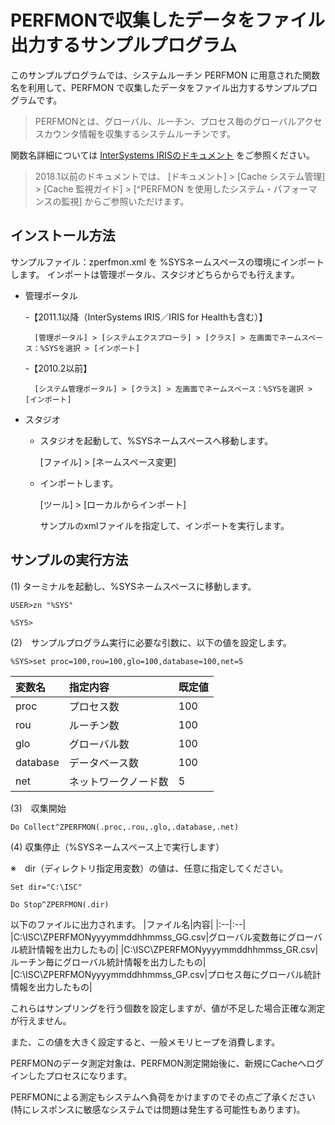# PERFMONで収集したデータをファイル出力するサンプルプログラム

このサンプルプログラムでは、システムルーチン PERFMON に用意された関数名を利用して、PERFMON で収集したデータをファイル出力するサンプルプログラムです。
> PERFMONとは、グローバル、ルーチン、プロセス毎のグローバルアクセスカウンタ情報を収集するシステムルーチンです。

関数名詳細については [InterSystems IRISのドキュメント](https://docs.intersystems.com/irislatestj/csp/docbook/Doc.View.cls?KEY=GCM_perfmon) をご参照ください。


> 2018.1以前のドキュメントでは、 [ドキュメント] >  [Cache システム管理] >  [Cache 監視ガイド] >  [^PERFMON を使用したシステム・パフォーマンスの監視] からご参照いただけます。


## インストール方法

サンプルファイル：zperfmon.xml を %SYSネームスペースの環境にインポートします。
インポートは管理ポータル、スタジオどちらからでも行えます。

- 管理ポータル

    -【2011.1以降（InterSystems IRIS／IRIS for Healthも含む）】
        
        [管理ポータル] > [システムエクスプローラ] > [クラス] > 左画面でネームスペース：%SYSを選択 > [インポート]

    -【2010.2以前】
    
        [システム管理ポータル] > [クラス] > 左画面でネームスペース：%SYSを選択 > [インポート]


- スタジオ
    
    - スタジオを起動して、%SYSネームスペースへ移動します。
    
        [ファイル] > [ネームスペース変更]
    
    - インポートします。
	
        [ツール] > [ローカルからインポート]
    
        サンプルのxmlファイルを指定して、インポートを実行します。


## サンプルの実行方法

(1) ターミナルを起動し、%SYSネームスペースに移動します。

```
USER>zn "%SYS"
 
%SYS>
```

(2)　サンプルプログラム実行に必要な引数に、以下の値を設定します。

```
%SYS>set proc=100,rou=100,glo=100,database=100,net=5
```
|変数名|指定内容|既定値|
|:--|:--|:--|
|proc|プロセス数|100|
|rou|ルーチン数|100|
|glo|グローバル数|100|
|database|データベース数|100|
|net|ネットワークノード数|5|

(3)　収集開始

```
Do Collect^ZPERFMON(.proc,.rou,.glo,.database,.net)
```

(4) 収集停止（%SYSネームスペース上で実行します）

※　dir（ディレクトリ指定用変数）の値は、任意に指定してください。

```
Set dir="C:\ISC"

Do Stop^ZPERFMON(.dir)
```

以下のファイルに出力されます。
|ファイル名|内容|
|:--|:--|
|C:\ISC\ZPERFMONyyyymmddhhmmss_GG.csv|グローバル変数毎にグローバル統計情報を出力したもの|
|C:\ISC\ZPERFMONyyyymmddhhmmss_GR.csv|ルーチン毎にグローバル統計情報を出力したもの|
|C:\ISC\ZPERFMONyyyymmddhhmmss_GP.csv|プロセス毎にグローバル統計情報を出力したもの|


これらはサンプリングを行う個数を設定しますが、値が不足した場合正確な測定が行えません。

また、この値を大きく設定すると、一般メモリヒープを消費します。

PERFMONのデータ測定対象は、PERFMON測定開始後に、新規にCacheへログインしたプロセスになります。

PERFMONによる測定もシステムへ負荷をかけますのでその点ご了承ください
(特にレスポンスに敏感なシステムでは問題は発生する可能性もあります)。